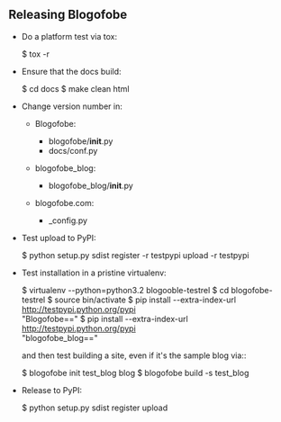 Releasing Blogofobe
------

* Do a platform test via tox:

     $ tox -r

* Ensure that the docs build:

     $ cd docs
     $ make clean html

* Change version number in:

  * Blogofobe:

    * blogofobe/__init__.py
    * docs/conf.py

  * blogofobe_blog:

    * blogofobe_blog/__init__.py

  * blogofobe.com:

    * _config.py

* Test upload to PyPI:

     $ python setup.py sdist register -r testpypi upload -r testpypi

* Test installation in a pristine virtualenv:

     $ virtualenv --python=python3.2 blogooble-testrel
     $ cd blogofobe-testrel
     $ source bin/activate
     $ pip install --extra-index-url http://testpypi.python.org/pypi \
          "Blogofobe==<version>"
     $ pip install --extra-index-url http://testpypi.python.org/pypi \
          "blogofobe_blog==<version>"

  and then test building a site, even if it's the sample blog via::

     $ blogofobe init test_blog blog
     $ blogofobe build -s test_blog

* Release to PyPI:

     $ python setup.py sdist register upload
